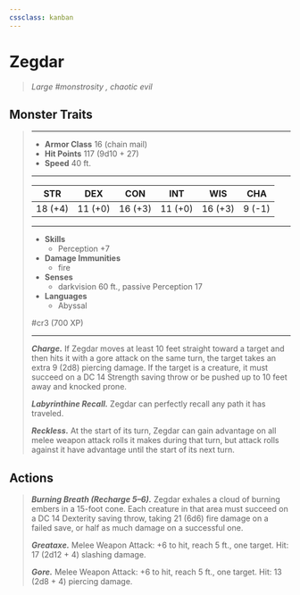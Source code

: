 ```yaml
---
cssclass: kanban
---
```


# Zegdar
>*Large #monstrosity , chaotic evil*
## Monster Traits
>___
>- **Armor Class** 16 (chain mail)
>- **Hit Points** 117 (9d10 + 27)
>- **Speed** 40 ft.
>___
>|STR|DEX|CON|INT|WIS|CHA|
>|:---:|:---:|:---:|:---:|:---:|:---:|
>|18 (+4)|11 (+0)|16 (+3)|11 (+0)|16 (+3)|9 (-1)|
>___
>- **Skills**
>	 - Perception +7
>- **Damage Immunities**
>	 - fire
>- **Senses**
>	 - darkvision 60 ft., passive Perception 17
>- **Languages**
>	 - Abyssal
>
> #cr3 (700 XP)
>___
>***Charge.*** If Zegdar moves at least 10 feet straight toward a target and then hits it with a gore attack on the same turn, the target takes an extra 9 (2d8) piercing damage. If the target is a creature, it must succeed on a DC 14 Strength saving throw or be pushed up to 10 feet away and knocked prone.  
>
>***Labyrinthine Recall.*** Zegdar can perfectly recall any path it has traveled.  
>
>***Reckless.*** At the start of its turn, Zegdar can gain advantage on all melee weapon attack rolls it makes during that turn, but attack rolls against it have advantage until the start of its next turn.  
>
## Actions
>***Burning Breath (Recharge 5–6).*** Zegdar exhales a cloud of burning embers in a 15-foot cone. Each creature in that area must succeed on a DC 14 Dexterity saving throw, taking 21 (6d6) fire damage on a failed save, or half as much damage on a successful one.  
>
>***Greataxe.*** Melee Weapon Attack: +6 to hit, reach 5 ft., one target. Hit: 17 (2d12 + 4) slashing damage.  
>
>***Gore.*** Melee Weapon Attack: +6 to hit, reach 5 ft., one target. Hit: 13 (2d8 + 4) piercing damage.
